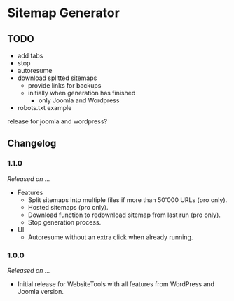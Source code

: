 # Sitemap Generator

## TODO
- add tabs
- stop
- autoresume
- download splitted sitemaps
	- provide links for backups
	- initially when generation has finished
		- only Joomla and Wordpress
- robots.txt example

release for joomla and wordpress?

## Changelog

### 1.1.0
*Released on ...*

- Features
	- Split sitemaps into multiple files if more than 50'000 URLs (pro only).
	- Hosted sitemaps (pro only).
	- Download function to redownload sitemap from last run (pro only).
	- Stop generation process.
- UI
	- Autoresume without an extra click when already running.

### 1.0.0
*Released on ...*

- Initial release for WebsiteTools with all features from WordPress and Joomla version.
